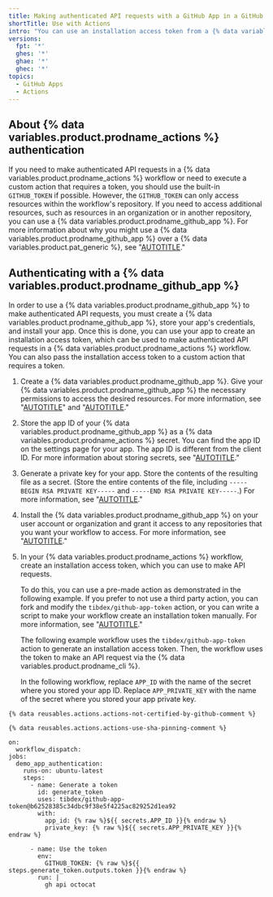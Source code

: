 ```yaml
---
title: Making authenticated API requests with a GitHub App in a GitHub Actions workflow
shortTitle: Use with Actions
intro: "You can use an installation access token from a {% data variables.product.prodname_github_app %} to make authenticated API requests in a {% data variables.product.prodname_actions %} workflow. You can also pass the token to a custom action to enable the action to make authenticated API requests."
versions:
  fpt: '*'
  ghes: '*'
  ghae: '*'
  ghec: '*'
topics:
  - GitHub Apps
  - Actions
---
```


## About {% data variables.product.prodname_actions %} authentication

If you need to make authenticated API requests in a {% data variables.product.prodname_actions %} workflow or need to execute a custom action that requires a token, you should use the built-in `GITHUB_TOKEN` if possible. However, the `GITHUB_TOKEN` can only access resources within the workflow's repository. If you need to access additional resources, such as resources in an organization or in another repository, you can use a {% data variables.product.prodname_github_app %}. For more information about why you might use a {% data variables.product.prodname_github_app %} over a {% data variables.product.pat_generic %}, see "[AUTOTITLE](/apps/creating-github-apps/setting-up-a-github-app/about-creating-github-apps#choosing-between-a-github-app-or-a-personal-access-token)."

## Authenticating with a {% data variables.product.prodname_github_app %}

In order to use a {% data variables.product.prodname_github_app %} to make authenticated API requests, you must create a {% data variables.product.prodname_github_app %}, store your app's credentials, and install your app. Once this is done, you can use your app to create an installation access token, which can be used to make authenticated API requests in a {% data variables.product.prodname_actions %} workflow. You can also pass the installation access token to a custom action that requires a token.

1. Create a {% data variables.product.prodname_github_app %}. Give your {% data variables.product.prodname_github_app %} the necessary permissions to access the desired resources. For more information, see "[AUTOTITLE](/apps/creating-github-apps/setting-up-a-github-app/creating-a-github-app)" and "[AUTOTITLE](/apps/creating-github-apps/setting-up-a-github-app/choosing-permissions-for-a-github-app)."
1. Store the app ID of your {% data variables.product.prodname_github_app %} as a {% data variables.product.prodname_actions %} secret. You can find the app ID on the settings page for your app. The app ID is different from the client ID. For more information about storing secrets, see "[AUTOTITLE](/actions/security-guides/encrypted-secrets)."
1. Generate a private key for your app. Store the contents of the resulting file as a secret. (Store the entire contents of the file, including `-----BEGIN RSA PRIVATE KEY-----` and `-----END RSA PRIVATE KEY-----`.) For more information, see "[AUTOTITLE](/apps/creating-github-apps/authenticating-with-a-github-app/managing-private-keys-for-github-apps)."
1. Install the {% data variables.product.prodname_github_app %} on your user account or organization and grant it access to any repositories that you want your workflow to access. For more information, see "[AUTOTITLE](/apps/maintaining-github-apps/installing-github-apps#installing-your-private-github-app-on-your-repository)."
1. In your {% data variables.product.prodname_actions %} workflow, create an installation access token, which you can use to make API requests.

   To do this, you can use a pre-made action as demonstrated in the following example. If you prefer to not use a third party action, you can fork and modify the `tibdex/github-app-token` action, or you can write a script to make your workflow create an installation token manually. For more information, see "[AUTOTITLE](/apps/creating-github-apps/authenticating-with-a-github-app/authenticating-as-a-github-app-installation)."

   The following example workflow uses the `tibdex/github-app-token` action to generate an installation access token. Then, the workflow uses the token to make an API request via the {% data variables.product.prodname_cli %}.

   In the following workflow, replace `APP_ID` with the name of the secret where you stored your app ID. Replace `APP_PRIVATE_KEY` with the name of the secret where you stored your app private key.

```yaml{:copy}
{% data reusables.actions.actions-not-certified-by-github-comment %}

{% data reusables.actions.actions-use-sha-pinning-comment %}

on:
  workflow_dispatch:
jobs:
  demo_app_authentication:
    runs-on: ubuntu-latest
    steps:
      - name: Generate a token
        id: generate_token
        uses: tibdex/github-app-token@b62528385c34dbc9f38e5f4225ac829252d1ea92
        with:
          app_id: {% raw %}${{ secrets.APP_ID }}{% endraw %}
          private_key: {% raw %}${{ secrets.APP_PRIVATE_KEY }}{% endraw %}

      - name: Use the token
        env:
          GITHUB_TOKEN: {% raw %}${{ steps.generate_token.outputs.token }}{% endraw %}
        run: |
          gh api octocat
```
